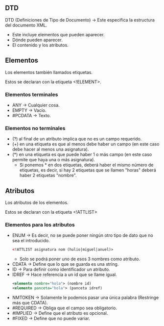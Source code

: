 ## DTD

DTD (Definiciones de Tipo de Documento) → Este especifica la estructura del documento XML.

* Este incluye elementos que pueden aparecer.
* Dónde pueden aparecer.
* El contenido y los atributos.

## Elementos

Los elementos también llamados etiquetas.

Estos se declaran con la etiqueta <!ELEMENT>.

### Elementos terminales

* ANY → Cualquier cosa.
* EMPTY → Vacío.
* #PCDATA → Texto.

### Elementos no terminales

* (?) al final de un atributo implica que no es un campo requerido.
* (+) en una etiqueta es que al menos debe haber un campo (en este caso debe hacer al menos una asignatura).
* (*) en una etiqueta es que puede haber 1 o más campo (en este caso permite que haya una o más asignatura).
    * Si ponemos * en dos etiquetas, deberá haber el mismo número de etiquetas, es decir, si hay 2 etiquetas que se llamen "horas" deberá haber 2 etiquetas "nombre".

## Atributos

Los atributos de los elementos.

Estos se declaran con la etiqueta <!ATTLIST>

### Elementos para los atributos

* ENUM → Es decir, no se puede poner ningún otro tipo de dato que no sea el introducido.
    ```xml
    <!ATTLIST asignatura nom (hulio|miguel|anuel)>
    ```
    * Solo se podrá poner uno de esos 3 nombres como atributo.
* CDATA → Define que lo que se guarda es una string.
* ID → Para definir como identificador un atributo.
* IDREF → Hace referencia a un id que se llame igual.
    ```xml
    <elemento nombre="hola"> (nombre id)
    <elemento panceta="hola"> (panceta idref)
    ```
* NMTOKEN → Solamente le podemos pasar una única palabra (Restringe más que CDATA).
* #REQUIRED → Obliga que el campo sea obligatorio.
* #IMPLIED → Define que el atributo es opcional.
* #FIXED → Define que no puede variar.